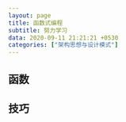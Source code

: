 ```yaml
---
layout: page
title: 函数式编程
subtitle: 努力学习
data: 2020-09-11 21:21:21 +0530
categories: ["架构思想与设计模式"]
---
```


## 函数

## 技巧
